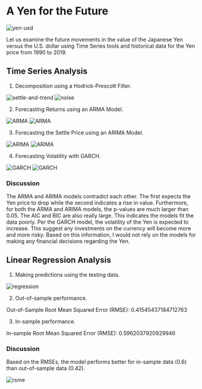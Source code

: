 # A Yen for the Future

![yen-usd](Images/yen.jpg)

Let us examine the future movements in the value of the Japanese Yen versus the U.S. dollar using Time Series tools and historical data for the Yen price from 1990 to 2019.


## Time Series Analysis

1. Decomposition using a Hodrick-Prescott Filter.

![settle-and-trend](Images/settle_price_trend.png)
![noise](Images/noise.png)

2. Forecasting Returns using an ARMA Model.

![ARMA](Images/ARMA_mod.png)
![ARMA](Images/5_day_ARMA.png)

3. Forecasting the Settle Price using an ARIMA Model.

![ARIMA](Images/ARIMA_mod.png)
![ARIMA](Images/5_day_ARIMA.png)

4. Forecasting Volatility with GARCH.

![GARCH](Images/GARCH_mod.png)
![GARCH](Images/5_day_garch.png)


### Discussion

The ARMA and ARIMA models contradict each other. The first expects the Yen price to drop while the second indicates a rise in value. Furthermore, for both the ARMA and ARIMA models, the p-values are much larger than 0.05. The AIC and BIC are also really large. This indicates the models fit the data poorly. Per the GARCH model, the volatility of the Yen is expected to increase. This suggest any investments on the currency will become more and more risky.  Based on this information, I would not rely on the models for making any financial decisions regarding the Yen.


## Linear Regression Analysis

1. Making predictions using the testing data.

![regression](Images/regression.png)

2. Out-of-sample performance.

Out-of-Sample Root Mean Squared Error (RMSE): 0.41545437184712763

3. In-sample performance.

In-sample Root Mean Squared Error (RMSE): 0.5962037920929946

### Discussion

Based on the RMSEs, the model performs better for in-sample data (0.6) than out-of-sample data (0.42).

![rsme](Images/rmse_comparison.png)